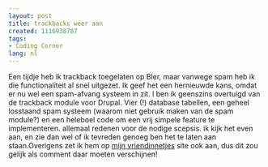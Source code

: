 ```yaml
---
layout: post
title: trackbacks weer aan
created: 1116938787
tags:
- Coding Corner
lang: nl
---
```

Een tijdje heb ik trackback toegelaten op Bler, maar vanwege spam heb ik die functionaliteit al snel uitgezet. Ik geef het een hernieuwde kans, omdat er nu wel een spam-afvang systeem in zit. l ben ik geenszins overtuigd van de trackback module voor Drupal. Vier (!) database tabellen, een geheel losstaand spam systeem (waarom niet gebruik maken van de spam module?) en een heleboel code om een vrij simpele feature te implementeren. allemaal redenen voor de nodige scepsis. ik kijk het even aan, en zie dan wel of ik tevreden genoeg ben het te laten aan staan.Overigens zet ik hem op [mijn vriendinnetjes](http://www.chiquechick.com/node) site ook aan, dus dit zou gelijk als comment daar moeten verschijnen!
